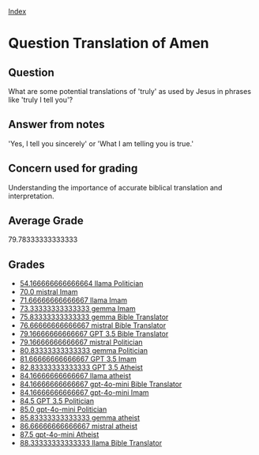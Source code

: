 
[Index](../../index.md)
# Question Translation of Amen
## Question
What are some potential translations of 'truly' as used by Jesus in phrases like 'truly I tell you'?

## Answer from notes
'Yes, I tell you sincerely' or 'What I am telling you is true.'

## Concern used for grading
Understanding the importance of accurate biblical translation and interpretation.

## Average Grade
79.78333333333333

## Grades
 * [54.166666666666664 llama Politician](../answers/llama_Politician/Translation_of_Amen.md)
 * [70.0 mistral Imam](../answers/mistral_Imam/Translation_of_Amen.md)
 * [71.66666666666667 llama Imam](../answers/llama_Imam/Translation_of_Amen.md)
 * [73.33333333333333 gemma Imam](../answers/gemma_Imam/Translation_of_Amen.md)
 * [75.83333333333333 gemma Bible Translator](../answers/gemma_Bible_Translator/Translation_of_Amen.md)
 * [76.66666666666667 mistral Bible Translator](../answers/mistral_Bible_Translator/Translation_of_Amen.md)
 * [79.16666666666667 GPT 3.5 Bible Translator](../answers/GPT_3.5_Bible_Translator/Translation_of_Amen.md)
 * [79.16666666666667 mistral Politician](../answers/mistral_Politician/Translation_of_Amen.md)
 * [80.83333333333333 gemma Politician](../answers/gemma_Politician/Translation_of_Amen.md)
 * [81.66666666666667 GPT 3.5 Imam](../answers/GPT_3.5_Imam/Translation_of_Amen.md)
 * [82.83333333333333 GPT 3.5 Atheist](../answers/GPT_3.5_Atheist/Translation_of_Amen.md)
 * [84.16666666666667 llama atheist](../answers/llama_atheist/Translation_of_Amen.md)
 * [84.16666666666667 gpt-4o-mini Bible Translator](../answers/gpt-4o-mini_Bible_Translator/Translation_of_Amen.md)
 * [84.16666666666667 gpt-4o-mini Imam](../answers/gpt-4o-mini_Imam/Translation_of_Amen.md)
 * [84.5 GPT 3.5 Politician](../answers/GPT_3.5_Politician/Translation_of_Amen.md)
 * [85.0 gpt-4o-mini Politician](../answers/gpt-4o-mini_Politician/Translation_of_Amen.md)
 * [85.83333333333333 gemma atheist](../answers/gemma_atheist/Translation_of_Amen.md)
 * [86.66666666666667 mistral atheist](../answers/mistral_atheist/Translation_of_Amen.md)
 * [87.5 gpt-4o-mini Atheist](../answers/gpt-4o-mini_Atheist/Translation_of_Amen.md)
 * [88.33333333333333 llama Bible Translator](../answers/llama_Bible_Translator/Translation_of_Amen.md)
